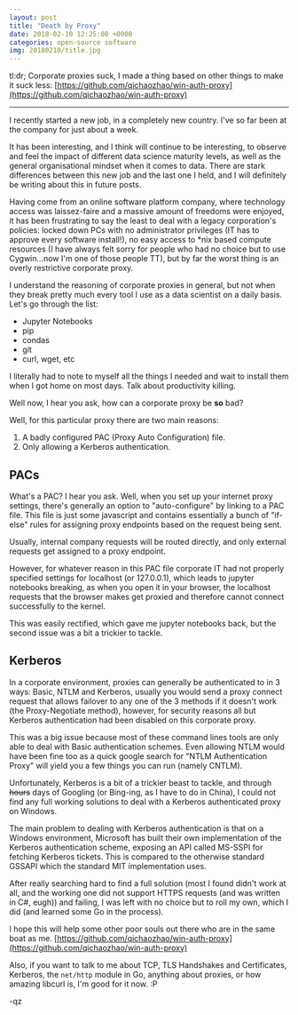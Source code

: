 ```yaml
---
layout: post
title: "Death by Proxy"
date: 2018-02-10 12:25:00 +0000
categories: open-source software
img: 20180210/title.jpg
---
```


tl:dr; Corporate proxies suck, I made a thing based on other things to make it suck less: [https://github.com/qichaozhao/win-auth-proxy](https://github.com/qichaozhao/win-auth-proxy)

------

I recently started a new job, in a completely new country. I've so far been at the company for just about a week.

It has been interesting, and I think will continue to be interesting, to observe and feel the impact of different data science maturity levels, as well as the general organisational mindset when it comes to data. There are stark differences between this new job and the last one I held, and I will definitely be writing about this in future posts.

 Having come from an online software platform company, where technology access was laissez-faire and a massive amount of freedoms were enjoyed, it has been frustrating to say the least to deal with a legacy corporation's policies: locked down PCs with no administrator privileges (IT has to approve every software install!), no easy access to *nix based compute resources (I have always felt sorry for people who had no choice but to use Cygwin...now I'm one of those people TT), but by far the worst thing is an overly restrictive corporate proxy.
 
 I understand the reasoning of corporate proxies in general, but not when they break pretty much every tool I use as a data scientist on a daily basis. Let's go through the list:

 - Jupyter Notebooks 
 - pip
 - condas
 - git
 - curl, wget, etc
 
 I literally had to note to myself all the things I needed and wait to install them when I got home on most days. Talk about productivity killing.
 
 Well now, I hear you ask, how can a corporate proxy be **so** bad?
 
 Well, for this particular proxy there are two main reasons:

 1. A badly configured PAC (Proxy Auto Configuration) file. 
 2. Only allowing a Kerberos authentication.
 
## PACs
 
 What's a PAC? I hear you ask. Well, when you set up your internet proxy settings, there's generally an option to "auto-configure" by linking to a PAC file. This file is just some javascript and contains essentially a bunch of "if-else" rules for assigning proxy endpoints based on the request being sent.
 
 Usually, internal company requests will be routed directly, and only external requests get assigned to a proxy endpoint.
 
 However, for whatever reason in this PAC file corporate IT had not properly specified settings for localhost (or 127.0.0.1), which leads to jupyter notebooks breaking, as when you open it in your browser, the localhost requests that the browser makes get proxied and therefore cannot connect successfully to the kernel.
 
 This was easily rectified, which gave me jupyter notebooks back, but the second issue was a bit a trickier to tackle.
 
## Kerberos
 
In a corporate environment, proxies can generally be authenticated to in 3 ways: Basic, NTLM and Kerberos, usually you would send a proxy connect request that allows failover to any one of the 3 methods if it doesn't work (the Proxy-Negotiate method), however, for security reasons all but Kerberos authentication had been disabled on this corporate proxy.

This was a big issue because most of these command lines tools are only able to deal with Basic authentication schemes. Even allowing NTLM would have been fine too as a quick google search for "NTLM Authentication Proxy" will yield you a few things you can run (namely CNTLM).

Unfortunately, Kerberos is a bit of a trickier beast to tackle, and through ~~hours~~ days of Googling (or Bing-ing, as I have to do in China), I could not find any full working solutions to deal with a Kerberos authenticated proxy on Windows.

The main problem to dealing with Kerberos authentication is that on a Windows environment, Microsoft has built their own implementation of the Kerberos authentication scheme, exposing an API called MS-SSPI for fetching Kerberos tickets. This is compared to the otherwise standard GSSAPI which the standard MIT implementation uses.

After really searching hard to find a full solution (most I found didn't work at all, and the working one did not support HTTPS requests (and was written in C#, eugh)) and failing, I was left with no choice but to roll my own, which I did (and learned some Go in the process).

I hope this will help some other poor souls out there who are in the same boat as me. [https://github.com/qichaozhao/win-auth-proxy](https://github.com/qichaozhao/win-auth-proxy)

Also, if you want to talk to me about TCP, TLS Handshakes and Certificates, Kerberos, the `net/http` module in Go, anything about proxies, or how amazing libcurl is, I'm good for it now. :P

-qz
